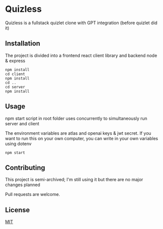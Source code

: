 # Quizless

Quizless is a fullstack quizlet clone with GPT integration (before quizlet did it)

## Installation

The project is divided into a frontend react client library and backend node & express

```
npm install
cd client
npm install
cd ..
cd server
npm install
```

## Usage

npm start script in root folder uses concurrently 
to simultaneously run server and client 

The environment variables are atlas and openai keys & jwt secret. 
If you want to run this on your own computer, you can write in your own variables using dotenv

```
npm start
```

## Contributing

This project is semi-archived; I'm still using it but there are no major changes planned

Pull requests are welcome.

## License

[MIT](https://choosealicense.com/licenses/mit/)
